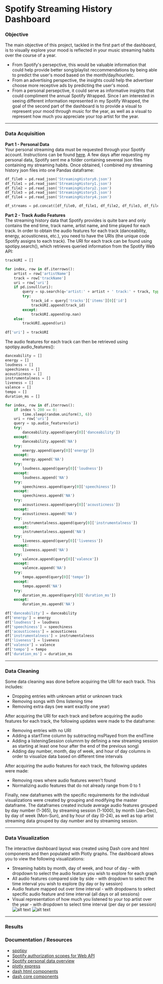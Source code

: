 # Spotify Streaming History Dashboard
### Objective
The main objective of this project, tackled in the first part of the dashboard, is to visually explore your mood is reflected in your music streaming habits over the course of a year. 
- From Spotify's persepctive, this would be valuable information that could help provide better song/playlist reccommendations by being able to predict the user's mood based on the month/day/hour/etc. 
- From an advertising perspective, the insights could help the advertiser choose more receptive ads by predicting the user's mood. 
- From a personal persepctive, it could serve as informative insights that could compliment the annual Spotify Wrapped. Since I am interested in seeing different information represented in my Spotify Wrapped, the goal of the second part of the dashboard is to provide a visual to represent your mood through music for the year, as well as a visual to represent how much you appreciate your top artist for the year. 
***
### Data Acquisition
**Part 1 - Personal Data**<br>
Your personal streaming data must be requested through your Spotify account. Instructions can be found [here](https://support.spotify.com/us/article/data-rights-and-privacy-settings/). A few days after requesting my personal data, Spotify sent me a folder containing severeal json files containing my streaming habits. Once obtained, I combined my streaming history json files into one Pandas dataframe:
```python
df_file0 = pd.read_json('StreamingHistory0.json')
df_file1 = pd.read_json('StreamingHistory1.json')
df_file2 = pd.read_json('StreamingHistory2.json')
df_file3 = pd.read_json('StreamingHistory3.json')
df_file4 = pd.read_json('StreamingHistory4.json')

df_streams = pd.concat([df_file0, df_file1, df_file2, df_file3, df_file4]).reset_index(drop=True)
```
**Part 2 - Track Audio Features**<br>
The streaming history data that Spotify provides is quite bare and only contains the end time, track name, artist name, and time played for each track. In order to obtain the audio features for each track (danceability, energy, acousticness, etc.), you need to have the URIs (the unique code Spotify assigns to each track). The URI for each track can be found using spotipy.search(), which retrieves queried information from the Spotify Web API:
```python
trackURI = []

for index, row in df.iterrows():
    artist = row['artistName']
    track = row['trackName']
    uri = row['uri']
    if pd.isnull(uri):
        query = sp.search(q='artist:' + artist + ' track:' + track, type='track')
        try:
            track_id = query['tracks']['items'][0]['id']
            trackURI.append(track_id)
        except:
            trackURI.append(np.nan)
    else:
        trackURI.append(uri)
        
df['uri'] = trackURI
```
The audio features for each track can then be retrieved using spotipy.audio_features():
```python
danceability = []
energy = []
loudness = []
speechiness = []
acousticness = []
instrumentalness = []
liveness = []
valence = []
tempo = []
duration_ms = []

for index, row in df.iterrows():
    if index % 200 == 0:
        time.sleep(random.uniform(3, 6))
    uri = row['uri']
    query = sp.audio_features(uri)
    try:
        danceability.append(query[0]['danceability'])
    except:
        danceability.append('NA')
    try:
        energy.append(query[0]['energy'])
    except:
        energy.append('NA')
    try:
        loudness.append(query[0]['loudness'])
    except:
        loudness.append('NA')
    try:
        speechiness.append(query[0]['speechiness'])
    except:
        speechiness.append('NA')
    try:
        acousticness.append(query[0]['acousticness'])
    except:
        acousticness.append('NA')
    try:
        instrumentalness.append(query[0]['instrumentalness'])
    except:
        instrumentalness.append('NA')
    try:
        liveness.append(query[0]['liveness'])
    except:
        liveness.append('NA')
    try:
        valence.append(query[0]['valence'])
    except:
        valence.append('NA')
    try:
        tempo.append(query[0]['tempo'])
    except:
        tempo.append('NA')
    try:
        duration_ms.append(query[0]['duration_ms'])
    except:
        duration_ms.append('NA')
        
df['danceability'] = danceability
df['energy'] = energy
df['loudness'] = loudness
df['speechiness'] = speechiness
df['acousticness'] = acousticness
df['instrumentalness'] = instrumentalness
df['liveness'] = liveness
df['valence'] = valence
df['tempo'] = tempo
df['duration_ms'] = duration_ms
```
***
### Data Cleaning
Some data cleaning was done before acquiring the URI for each track. This includes:
- Dropping entries with unknown artist or unknown track
- Removing songs with 0ms listening time
- Removing extra days (we want exactly one year)

After acquiring the URI for each track and before acquiring the audio features for each track, the following updates were made to the dataframe:
- Removing entries with no URI
- Adding a startTime column by subtracting msPlayed from the endTime
- Adding a listeningSession columnm by defining a new streaming session as starting at least one hour after the end of the previous song)
- Adding day number, month, day of week, and hour of day columns in order to visualize data based on different time intervals

After acquiring the audio features for each track, the following updates were made:
- Removing rows where audio features weren't found
- Normalizing audio features that do not already range from 0 to 1

Finally, new dataframes with the specific requirements for the individual visualizations were created by grouping and modifying the master dataframe. The dataframes created include average audio features grouped by day number (1-365), by streaming session (1-1000), by month (Jan-Dec), by day of week (Mon-Sun), and by hour of day (0-24), as well as top artist streaming data grouped by day number and by streaming session. 
***
### Data Visualization
The interactive dashboard layout was created using Dash core and html components and then populated with Plotly graphs. The dashboard allows you to view the following visualizations:
- Streaming habits by month, day of week, and hour of day - with dropdown to select the audio feature you wish to explore for each graph
- All audio features compared side by side - with dropdown to select the time interval you wish to explore (by day or by session)
- Audio feature mapped out over time interval - with dropdowns to select specific audio feature and time interval (all days or all sessions)
- Visual representation of how much you listened to your top artist over the year - with dropdown to select time interval (per day or per session)
![alt text](https://github.com/edwardjmoore/Spotify-Streaming-History-Dashboard/blob/main/images/dashboard_part_1.png?raw=true)
![alt text](https://github.com/edwardjmoore/Spotify-Streaming-History-Dashboard/blob/main/images/dashboard_part_2.png?raw=true)
***
### Results


### Documentation / Resources
-  [spotipy](https://spotipy.readthedocs.io/en/2.19.0/#examples)
-  [Spotify authorization scopes for Web API](https://developer.spotify.com/documentation/general/guides/authorization/scopes/)
-  [Spotify personal data overview](https://support.spotify.com/us/article/understanding-my-data/)
-  [plotly express](https://plotly.com/python/plotly-express/)
-  [dash html components](https://dash.plotly.com/dash-html-components)
-  [dash core components](https://dash.plotly.com/dash-core-components)
